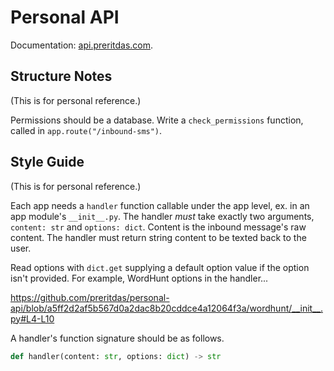 # Personal API

Documentation: [api.preritdas.com](https://api.preritdas.com). 


## Structure Notes

(This is for personal reference.)

Permissions should be a database. Write a `check_permissions` function, called in `app.route("/inbound-sms")`. 


## Style Guide

(This is for personal reference.)

Each app needs a `handler` function callable under the app level, ex. in an app module's `__init__.py`. The handler *must* take exactly two arguments, `content: str` and `options: dict`. Content is the inbound message's raw content. The handler must return string content to be texted back to the user.

Read options with `dict.get` supplying a default option value if the option isn't provided. For example, WordHunt options in the handler...

https://github.com/preritdas/personal-api/blob/a5ff2d2af5b567d0a2dac8b20cddce4a12064f3a/wordhunt/__init__.py#L4-L10

A handler's function signature should be as follows.

```python
def handler(content: str, options: dict) -> str
```


